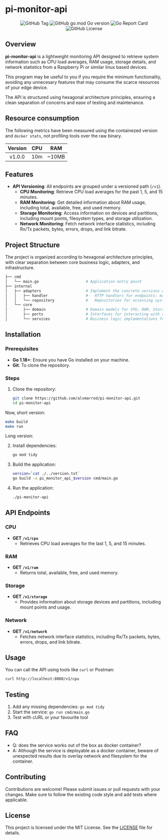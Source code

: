 # pi-monitor-api

<p align="center">
  <img alt="GitHub Tag" src="https://img.shields.io/github/v/tag/alvmarrod/pi-monitor-api">
  <img alt="GitHub go.mod Go version" src="https://img.shields.io/github/go-mod/go-version/alvmarrod/pi-monitor-api?filename=go.mod">
  <img alt="Go Report Card" src="https://goreportcard.com/badge/github.com/alvmarrod/pi-monitor-api">
  <img alt="GitHub License" src="https://img.shields.io/github/license/alvmarrod/pi-monitor-api">
</p>

## Overview

**pi-monitor-api** is a lightweight monitoring API designed to retrieve system information such as CPU load averages, RAM usage, storage details, and network statistics from a Raspberry Pi or similar linux based devices.

This program may be useful to you if you require the minimum functionality, avoiding any unnecesary features that may consume the scarce resources of your edge device.

The API is structured using hexagonal architecture principles, ensuring a clean separation of concerns and ease of testing and maintenance.

## Resource consumption

The following metrics have been measured using the containezed version and `docker stats`, not profiling tools over the raw binary.

| **Version** | **CPU** | **RAM** |
|:---:|:---:|:---:|
| v1.0.0 | 10m | ~10MB |

## Features

- **API Versioning**: All endpoints are grouped under a versioned path (`/v1`).
  - **CPU Monitoring**: Retrieve CPU load averages for the past 1, 5, and 15 minutes.
  - **RAM Monitoring**: Get detailed information about RAM usage, including total, available, free, and used memory.
  - **Storage Monitoring**: Access information on devices and partitions, including mount points, filesystem types, and storage utilization.
  - **Network Monitoring**: Fetch network interface statistics, including Rx/Tx packets, bytes, errors, drops, and link bitrate.

## Project Structure

The project is organized according to hexagonal architecture principles, with clear separation between core business logic, adapters, and infrastructure.

```bash
├── cmd
│   └── main.go                     # Application entry point
├── internal
│   ├── adapters                    # Implement the concrete versions of the ports for each domain
│   │   ├── handler                 #   HTTP handlers for endpoints: map them to service methods
│   │   └── repository              #   Repositories for accessing system information: interact with databases, files, or other storage systems to provide data
│   └── core
│       ├── domain                  # Domain models for CPU, RAM, Storage, and Network
│       ├── ports                   # Interfaces for interacting with repositories and services
│       └── services                # Business logic implementations for each domain
```

## Installation

### Prerequisites

- **Go 1.18+**: Ensure you have Go installed on your machine.
- **Git**: To clone the repository.

### Steps

1. Clone the repository:

   ```bash
   git clone https://github.com/alvmarrod/pi-monitor-api.git
   cd pi-monitor-api
   ```

Now, short version:

```bash
make build
make run
```

Long version:

2. Install dependencies:

   ```bash
   go mod tidy
   ```

3. Build the application:

   ```bash
   version=`cat ./../version.txt`
   go build -o pi_monitor_api_$version cmd/main.go
   ```

4. Run the application:

   ```bash
   ./pi-monitor-api
   ```

## API Endpoints

### CPU

- **GET `/v1/cpu`**
  - Retrieves CPU load averages for the last 1, 5, and 15 minutes.

### RAM

- **GET `/v1/ram`**
  - Returns total, available, free, and used memory.

### Storage

- **GET `/v1/storage`**
  - Provides information about storage devices and partitions, including mount points and usage.

### Network

- **GET `/v1/network`**
  - Fetches network interface statistics, including Rx/Tx packets, bytes, errors, drops, and link bitrate.

## Usage

You can call the API using tools like `curl` or Postman:

```bash
curl http://localhost:8080/v1/cpu
```

## Testing

1. Add any missing dependencies: `go mod tidy`
2. Start the service: `go run cmd/main.go`
3. Test with cURL or your favourite tool

## FAQ

- Q: does the service works out of the box as docker container?
- A: Although the service is deployable as a docker container, beware of unexpected results due to overlay network and filesystem for the container.

## Contributing

Contributions are welcome! Please submit issues or pull requests with your changes. Make sure to follow the existing code style and add tests where applicable.

## License

This project is licensed under the MIT License. See the [LICENSE](LICENSE) file for details.
